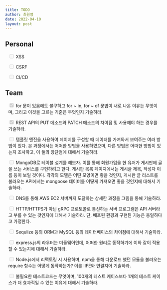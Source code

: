 ```yaml
---
title: TODO
author: 최원영
date: 2022-04-10
layout: post
---
```


## Personal

<ul style="list-style: none; padding: 0 0 0 10px;">
    <li>
        <p>
        <input type="checkbox" disabled>
        XSS
        </p>
    </li>
    <li>
        <p>
        <input type="checkbox" disabled>
        CSRF
        </p>
    </li>
    <li>
        <p>
        <input type="checkbox" disabled>
        CI/CD
        </p>
    </li>
</ul>

## Team

<ul style="list-style: none; padding: 0 0 0 10px;">
    <li>
        <p>
        <input type="checkbox" disabled checked>
        for 문이 있음에도 불구하고 for ~ in, for ~ of 문법이 새로 나온 이유는 무엇이며,  그리고 이것을 고르는 기준은 무엇인지 기술하라.
        </p>
    </li>
    <li>
        <p>
        <input type="checkbox" disabled checked>
        REST API의 PUT 메소드와 PATCH 메소드의 차이점 및 사용해야 하는 경우를 기술하라.
        </p>
    </li>
    <li>
        <p>
        <input type="checkbox" disabled>
        템플릿 엔진을 사용하여 페이지를 구성할 때 데이터를 가져와서 보여주는 여러 방법이 있다. 본 과정에서는 어떠한 방법을 사용하였으며, 다른 방법은 어떠한 방법이 있는지 조사하고, 이 둘의 장단점에 대해서 기술하라.
        </p>
    </li>
    <li>
        <p>
        <input type="checkbox" disabled>
        MongoDB로 테이블 설계를 해보자. 이를 통해 회원가입을 한 유저가 게시판에 글을 쓰는 서비스를 구현하려고 한다. 게시판 목록 페이지에서는 게시글 제목, 작성자 이름 등이 보일 것이다. 각각의 모델은 어떤 모양이면 좋을 것인지, 게시판 글 리스트를 불러오는 API에서는 mongoose 데이터를 어떻게 가져오면 좋을 것인지에 대해서 기술하라.
        </p>
    </li>
    <li>
        <p>
        <input type="checkbox" disabled>
        DNS를 통해 AWS EC2 서버까지 도달하는 상세한 과정을 그림을 통해 기술하라.
        </p>
    </li>
    <li>
        <p>
        <input type="checkbox" disabled>
        HTTP/HTTPS가 아닌 gRPC 프로토콜로 통신하는 서버 프로그램은 API 서버라고 부를 수 있는 것인지에 대해서 기술하라. 단, 배포된 환경과 구현된 기능은 동일하다고 가정한다.
        </p>
    </li>
    <li>
        <p>
        <input type="checkbox" disabled>
        Sequlize 등의 ORM과 MySQL 등의 데이터베이스의 차이점에 대해서 기술하라.
        </p>
    </li>
    <li>
        <p>
        <input type="checkbox" disabled>
        express.js의 라우터는 미들웨어인데, 어떠한 원리로 동작하기에 이와 같이 적용할 수 있는지에 대해서 기술하라.
        </p>
    </li>
    <li>
        <p>
        <input type="checkbox" disabled>
        Node.js에서 리팩토링 시 사용하며, npm을 통해 다운로드 했던 모듈을 불러오는 require 함수는 어떻게 동작하는가? 이를 IIFE와 연결지어 기술하라.
        </p>
    </li>
    <li>
        <p>
        <input type="checkbox" disabled>
        불필요한 테스트코드는 무엇이며, 100개의 테스트 케이스보다 1개의 테스트 케이스가 더 효과적일 수 있는 이유에 대해서 기술하라.
        </p>
    </li>
</ul>
